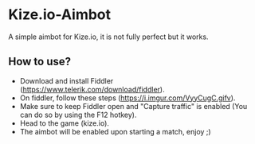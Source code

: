 # Kize.io-Aimbot
A simple aimbot for Kize.io, it is not fully perfect but it works.

## How to use?
 - Download and install Fiddler (https://www.telerik.com/download/fiddler).
 - On fiddler, follow these steps (https://i.imgur.com/VyyCugC.gifv).
 - Make sure to keep Fiddler open and "Capture traffic" is enabled (You can do so by using the F12 hotkey).
 - Head to the game (kize.io).
 - The aimbot will be enabled upon starting a match, enjoy ;)
